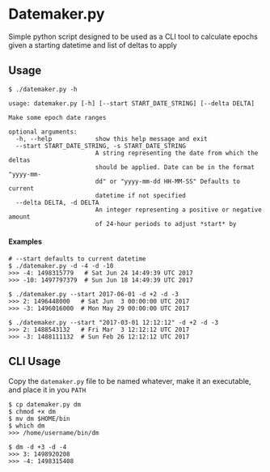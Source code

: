 # Datemaker.py
Simple python script designed to be used as a CLI tool to calculate epochs given a starting datetime and list of deltas to apply

## Usage
```
$ ./datemaker.py -h

usage: datemaker.py [-h] [--start START_DATE_STRING] [--delta DELTA]

Make some epoch date ranges

optional arguments:
  -h, --help            show this help message and exit
  --start START_DATE_STRING, -s START_DATE_STRING
                        A string representing the date from which the deltas
                        should be applied. Date can be in the format "yyyy-mm-
                        dd" or "yyyy-mm-dd HH-MM-SS" Defaults to current
                        datetime if not specified
  --delta DELTA, -d DELTA
                        An integer representing a positive or negative amount
                        of 24-hour periods to adjust *start* by

```

#### Examples
```
# --start defaults to current datetime
$ ./datemaker.py -d -4 -d -10
>>> -4: 1498315779   # Sat Jun 24 14:49:39 UTC 2017
>>> -10: 1497797379  # Sun Jun 18 14:49:39 UTC 2017
```

```
$ ./datemaker.py --start 2017-06-01 -d +2 -d -3
>>> 2: 1496448000   # Sat Jun  3 00:00:00 UTC 2017
>>> -3: 1496016000  # Mon May 29 00:00:00 UTC 2017
```

```
$ ./datemaker.py --start "2017-03-01 12:12:12" -d +2 -d -3
>>> 2: 1488543132   # Fri Mar  3 12:12:12 UTC 2017
>>> -3: 1488111132  # Sun Feb 26 12:12:12 UTC 2017
```

## CLI Usage
Copy the `datemaker.py` file to be named whatever, make it an executable, and place it in you `PATH`

```
$ cp datemaker.py dm
$ chmod +x dm
$ mv dm $HOME/bin
$ which dm
>>> /home/username/bin/dm

$ dm -d +3 -d -4
>>> 3: 1498920208
>>> -4: 1498315408

```
